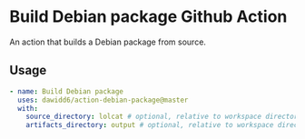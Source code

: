 # Build Debian package Github Action

An action that builds a Debian package from source.

## Usage

```yaml
- name: Build Debian package
  uses: dawidd6/action-debian-package@master
  with:
    source_directory: lolcat # optional, relative to workspace directory
    artifacts_directory: output # optional, relative to workspace directory
```
